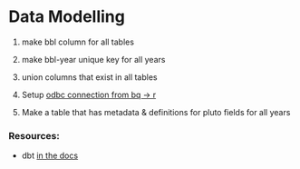 # Data Modelling

1. make bbl column for all tables
1. make bbl-year unique key for all years
1. union columns that exist in all tables

1. Setup [odbc connection from bq -> r](https://bigrquery.r-dbi.org/)
1. Make a table that has metadata & definitions for pluto fields for all years


### Resources:
-  dbt [in the docs](https://docs.getdbt.com/docs/introduction)
